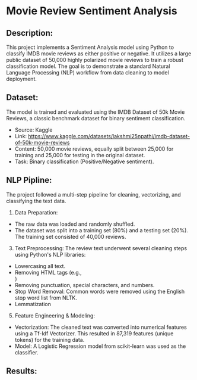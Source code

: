 # Movie Review Sentiment Analysis #
## Description: ##
This project implements a Sentiment Analysis model using Python to classify IMDB movie reviews as either positive or negative. It utilizes a large public dataset of 50,000 highly polarized movie reviews to train a robust classification model. The goal is to demonstrate a standard Natural Language Processing (NLP) workflow from data cleaning to model deployment. 
## Dataset: ##
The model is trained and evaluated using the IMDB Dataset of 50k Movie Reviews, a classic benchmark dataset for binary sentiment classification.
* Source: Kaggle
* Link: https://www.kaggle.com/datasets/lakshmi25npathi/imdb-dataset-of-50k-movie-reviews
* Content: 50,000 movie reviews, equally split between 25,000 for training and 25,000 for testing in the original dataset.
* Task: Binary classification (Positive/Negative sentiment).
## NLP Pipline: ##
The project followed a multi-step pipeline for cleaning, vectorizing, and classifying the text data.
1. Data Preparation:
  * The raw data was loaded and randomly shuffled.
  * The dataset was split into a training set (80%) and a testing set (20%). The training set consisted of 40,000 reviews.
3. Text Preprocessing:
The review text underwent several cleaning steps using Python's NLP libraries:
  * Lowercasing all text.
  * Removing HTML tags (e.g., <br />)
  * Removing punctuation, special characters, and numbers.
  * Stop Word Removal: Common words were removed using the English stop word list from NLTK.
  * Lemmatization
5. Feature Engineering & Modeling:
  * Vectorization: The cleaned text was converted into numerical features using a Tf-Idf Vectorizer. This resulted in 87,319 features (unique tokens) for the training data.
  * Model: A Logistic Regression model from scikit-learn was used as the classifier.
## Results: ##
